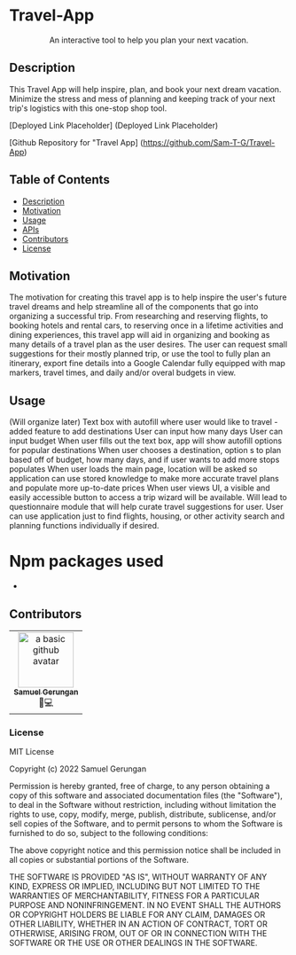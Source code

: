 # Travel-App
 
<p align="center">
      An interactive tool to help you plan your next vacation.
</p>

## Description

This Travel App will help inspire, plan, and book your next dream vacation. Minimize the stress and mess of planning and keeping track of your next trip's logistics with this one-stop shop tool.

[Deployed Link Placeholder] (Deployed Link Placeholder)

[Github Repository for "Travel App] (https://github.com/Sam-T-G/Travel-App)

## Table of Contents

- [Description](#description)
- [Motivation](#motivation)
- [Usage](#usage)
- [APIs](#apis)
- [Contributors](#contributors)
- [License](#license)



## Motivation

The motivation for creating this travel app is to help inspire the user's future travel dreams and help streamline all of the components that go into organizing a successful trip. From researching and reserving flights, to booking hotels and rental cars, to reserving once in a lifetime activities and dining experiences, this travel app will aid in organizing and booking as many details of a travel plan as the user desires. The user can request small suggestions for their mostly planned trip, or use the tool to fully plan an itinerary, export fine details into a Google Calendar fully equipped with map markers, travel times, and daily and/or overal budgets in view.

## Usage

(Will organize later)
Text box with autofill where user would like to travel - added feature to add destinations
User can input how many days
User can input budget
When user fills out the text box, app will show autofill options for popular destinations
When user chooses a destination, option s to plan based off of budget, how many days, and if user wants to add more stops populates
When user loads the main page, location will be asked so application can use stored knowledge to make more accurate travel plans and populate more up-to-date prices
When user views UI, a visible and easily accessible button to access a trip wizard will be available. Will lead to questionnaire module that will help curate travel suggestions for user.
User can use application just to find flights, housing, or other activity search and planning functions individually if desired.

# Npm packages used

- 

### 


## Contributors

<table>
  <tr>
    <td align="center"><a href="https://github.com/Sam-T-G"><img src="https://avatars.githubusercontent.com/u/110798400?v=4" width="100px;" alt="a basic github avatar"/><br /><sub><b>Samuel Gerungan</b></sub></a><br/> <a>💬</a><a >💻</a></td>
  </tr>
</table>

### License

MIT License

Copyright (c) 2022 Samuel Gerungan

Permission is hereby granted, free of charge, to any person obtaining a copy of this software and associated documentation files (the "Software"), to deal in the Software without restriction, including without limitation the rights to use, copy, modify, merge, publish, distribute, sublicense, and/or sell copies of the Software, and to permit persons to whom the Software is furnished to do so, subject to the following conditions:

The above copyright notice and this permission notice shall be included in all copies or substantial portions of the Software.

THE SOFTWARE IS PROVIDED "AS IS", WITHOUT WARRANTY OF ANY KIND, EXPRESS OR IMPLIED, INCLUDING BUT NOT LIMITED TO THE WARRANTIES OF MERCHANTABILITY, FITNESS FOR A PARTICULAR PURPOSE AND NONINFRINGEMENT. IN NO EVENT SHALL THE AUTHORS OR COPYRIGHT HOLDERS BE LIABLE FOR ANY CLAIM, DAMAGES OR OTHER LIABILITY, WHETHER IN AN ACTION OF CONTRACT, TORT OR OTHERWISE, ARISING FROM, OUT OF OR IN CONNECTION WITH THE SOFTWARE OR THE USE OR OTHER DEALINGS IN THE SOFTWARE.

